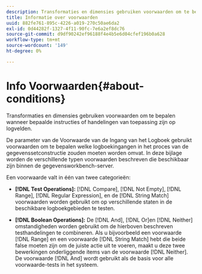 ```yaml
---
description: Transformaties en dimensies gebruiken voorwaarden om te bepalen wanneer bepaalde instructies of handelingen van toepassing zijn op logvelden.
title: Informatie over voorwaarden
uuid: 882fe761-895c-4226-a019-270c50ae6da2
exl-id: 0d44282f-1327-4f11-90fc-7e6a2ef8dc76
source-git-commit: d9df90242ef96188f4e4b5e6d04cfef196b0a628
workflow-type: tm+mt
source-wordcount: '149'
ht-degree: 0%

---
```


# Info Voorwaarden{#about-conditions}

Transformaties en dimensies gebruiken voorwaarden om te bepalen wanneer bepaalde instructies of handelingen van toepassing zijn op logvelden.

De parameter van de Voorwaarde van de Ingang van het Logboek gebruikt voorwaarden om te bepalen welke logboekingangen in het proces van de gegevenssetconstructie zouden moeten worden omvat. In deze bijlage worden de verschillende typen voorwaarden beschreven die beschikbaar zijn binnen de gegevensworkbench-server.

Een voorwaarde valt in één van twee categorieën:

* **[!DNL Test Operations]:** [!DNL Compare],  [!DNL Not Empty],  [!DNL Range],  [!DNL Regular Expression], en de  [!DNL String Match] voorwaarden worden gebruikt om op verschillende staten in de beschikbare logboekgebieden te testen.

* **[!DNL Boolean Operations]:** De  [!DNL And],  [!DNL Or]en  [!DNL Neither] omstandigheden worden gebruikt om de hierboven beschreven testhandelingen te combineren. Als u bijvoorbeeld een voorwaarde [!DNL Range] en een voorwaarde [!DNL String Match] hebt die beide false moeten zijn om de juiste actie uit te voeren, maakt u deze twee bewerkingen onderliggende items van de voorwaarde [!DNL Neither]. De voorwaarde [!DNL And] wordt gebruikt als de basis voor alle voorwaarde-tests in het systeem.
